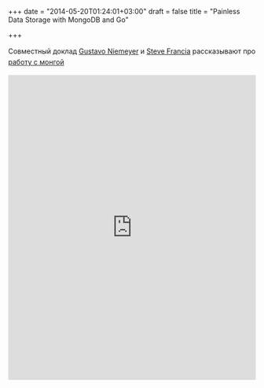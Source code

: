 +++
date = "2014-05-20T01:24:01+03:00"
draft = false
title = "Painless Data Storage with MongoDB and Go"

+++

<p><span style="line-height: 1.6em;">Совместный доклад </span><a href="https://twitter.com/gniemeyer" style="line-height: 1.6em;">Gustavo Niemeyer</a><span style="line-height: 1.6em;"> и </span><a href="https://twitter.com/gniemeyer" style="line-height: 1.6em;">Steve Francia</a><span style="line-height: 1.6em;"> рассказывают про </span><a href="http://labix.org/mgo" style="line-height: 1.6em;">работу с монгой</a></p>
 <iframe width="100%" height="620" src="https://www.youtube.com/embed/9OkclcLgR0U" frameborder="0" allowfullscreen></iframe>